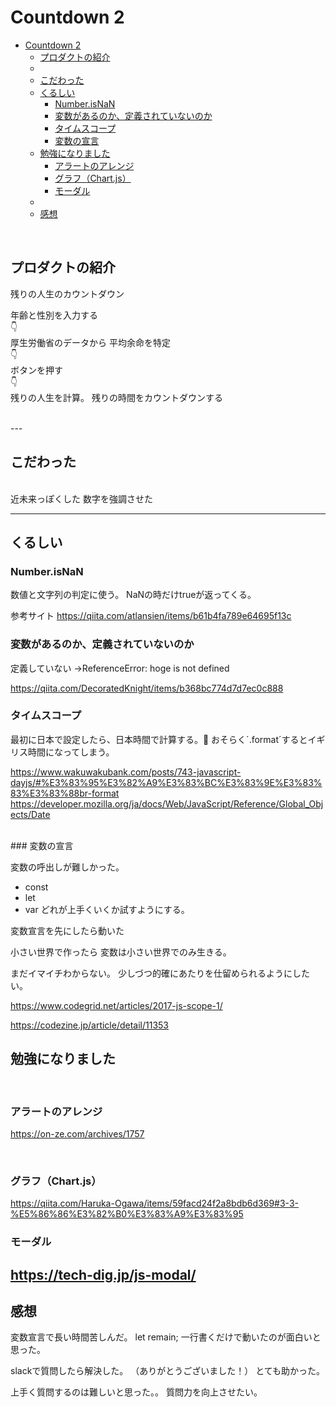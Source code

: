 # Countdown 2

- [Countdown 2](#countdown-2)
  - [プロダクトの紹介](#プロダクトの紹介)
  - [<br>](#)
  - [こだわった](#こだわった)
  - [くるしい](#くるしい)
    - [Number.isNaN](#numberisnan)
    - [変数があるのか、定義されていないのか](#変数があるのか定義されていないのか)
    - [タイムスコープ](#タイムスコープ)
    - [変数の宣言](#変数の宣言)
  - [勉強になりました](#勉強になりました)
    - [アラートのアレンジ](#アラートのアレンジ)
    - [グラフ（Chart.js）](#グラフchartjs)
    - [モーダル](#モーダル)
  - [<br>](#-1)
  - [感想](#感想)

<br>

## プロダクトの紹介

残りの人生のカウントダウン

年齢と性別を入力する
<br>
👇
<br>
厚生労働省のデータから
平均余命を特定
<br>
👇
<br>
ボタンを押す
<br>
👇
<br>
残りの人生を計算。
残りの時間をカウントダウンする

<br>
---

## こだわった
<br>
近未来っぽくした
数字を強調させた


---

## くるしい

### Number.isNaN
数値と文字列の判定に使う。
NaNの時だけtrueが返ってくる。

参考サイト
https://qiita.com/atlansien/items/b61b4fa789e64695f13c

### 変数があるのか、定義されていないのか

定義していない
→ReferenceError: hoge is not defined


https://qiita.com/DecoratedKnight/items/b368bc774d7d7ec0c888

### タイムスコープ


最初に日本で設定したら、日本時間で計算する。
おそらく´.format´するとイギリス時間になってしまう。

https://www.wakuwakubank.com/posts/743-javascript-dayjs/#%E3%83%95%E3%82%A9%E3%83%BC%E3%83%9E%E3%83%83%E3%83%88br-format
https://developer.mozilla.org/ja/docs/Web/JavaScript/Reference/Global_Objects/Date

<br>
### 変数の宣言

変数の呼出しが難しかった。
- const
- let
- var
どれが上手くいくか試すようにする。


変数宣言を先にしたら動いた

小さい世界で作ったら
変数は小さい世界でのみ生きる。

まだイマイチわからない。
少しづつ的確にあたりを仕留められるようにしたい。


https://www.codegrid.net/articles/2017-js-scope-1/

https://codezine.jp/article/detail/11353
## 勉強になりました
<br>

### アラートのアレンジ
https://on-ze.com/archives/1757

<br>

### グラフ（Chart.js）
https://qiita.com/Haruka-Ogawa/items/59facd24f2a8bdb6d369#3-3-%E5%86%86%E3%82%B0%E3%83%A9%E3%83%95
<br>

### モーダル
https://tech-dig.jp/js-modal/
<br>
---

## 感想

変数宣言で長い時間苦しんだ。
let remain;
一行書くだけで動いたのが面白いと思った。

slackで質問したら解決した。
（ありがとうございました！）
とても助かった。

上手く質問するのは難しいと思った。。
質問力を向上させたい。
